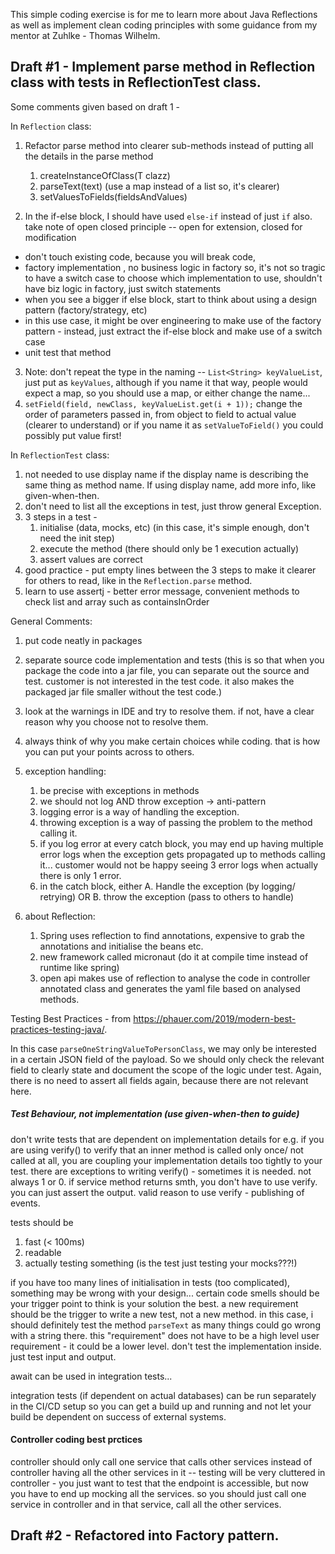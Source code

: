 This simple coding exercise is for me to learn more about Java Reflections as well as implement
clean coding principles with some guidance from my mentor at Zuhlke - Thomas Wilhelm. 

Draft #1 - Implement parse method in Reflection class with tests in ReflectionTest class.
-- 
Some comments given based on draft 1 - 

In `Reflection` class: 
1. Refactor parse method into clearer sub-methods instead of putting all the details in the parse method
   1. createInstanceOfClass(T clazz)
   1. parseText(text) (use a map instead of a list so, it's clearer)
   1. setValuesToFields(fieldsAndValues)


2. In the if-else block, I should have used `else-if` instead of just `if` also. 
take note of open closed principle -- open for extension, closed for modification
- don't touch existing code, because you will break code,
- factory implementation , no business logic in factory so, it's not so tragic to have a switch case to choose which implementation to use, shouldn't have biz logic in factory, just switch statements
- when you see a bigger if else block, start to think about using a design pattern (factory/strategy, etc)
- in this use case, it might be over engineering to make use of the factory pattern - instead, just extract the if-else block and make use of a switch case
- unit test that method

3. Note: don't repeat the type in the naming -- `List<String> keyValueList`, 
just put as `keyValues`, although if you name it that way, people would expect a map, so you should use a map, or either change the name...
4. `setField(field, newClass, keyValueList.get(i + 1));`  change the order of parameters passed in, from object to field to actual value (clearer to understand) or if you name it as `setValueToField()` you could possibly put value first! 



In `ReflectionTest` class:

1. not needed to use display name if the display name is describing the same thing as method name. If using display name, add more info, like given-when-then.
1. don't need to list all the exceptions in test, just throw general Exception.
1. 3 steps in a test - 
   1. initialise (data, mocks, etc) (in this case, it's simple enough, don't need the init step)
   1. execute the method (there should only be 1 execution actually)
   1. assert values are correct
1. good practice - put empty lines between the 3 steps to make it clearer for others to read, like in the `Reflection.parse` method.
1. learn to use assertj - better error message, convenient methods to check list and array such as containsInOrder


General Comments:
1. put code neatly in packages
1. separate source code implementation and tests (this is so that when you package the code into a jar file, you can separate out the source and test. customer is not interested in the test code. it also makes the packaged jar file smaller without the test code.)
1. look at the warnings in IDE and try to resolve them. if not, have a clear reason why you choose not to resolve them.
1. always think of why you make certain choices while coding. that is how you can put your points across to others. 

1. exception handling:
   1. be precise with exceptions in methods
   1. we should not log AND throw exception -> anti-pattern
   1. logging error is a way of handling the exception.
   1. throwing exception is a way of passing the problem to the method calling it.
   1. if you log error at every catch block, you may end up having multiple error logs when the exception gets propagated up to methods calling it... customer would not be happy seeing 3 error logs when actually there is only 1 error.
   1. in the catch block, either A. Handle the exception (by logging/ retrying) OR B. throw the exception (pass to others to handle)
1. about Reflection: 
   1. Spring uses reflection to find annotations, expensive to grab the annotations and initialise the beans etc.
   1. new framework called micronaut (do it at compile time instead of runtime like spring)
   1. open api makes use of reflection to analyse the code in controller annotated class and generates the yaml file based on analysed methods.
    

Testing Best Practices -
from https://phauer.com/2019/modern-best-practices-testing-java/.

In this case `parseOneStringValueToPersonClass`, we may only be interested in a certain JSON field of the payload. So we should only check the relevant field to clearly state and document the scope of the logic under test. Again, there is no need to assert all fields again, because there are not relevant here.

##### Test Behaviour, not implementation (use given-when-then to guide)
don't write tests that are dependent on implementation details for e.g. if you are using verify() to verify that an inner method is called only once/ not called at all, you are 
coupling your implementation details too tightly to your test. 
there are exceptions to writing verify() - sometimes it is needed. not always 1 or 0.
if service method returns smth, you don't have to use verify. you can just assert the output.
valid reason to use verify - publishing of events.

tests should be 
1. fast (< 100ms)
2. readable
3. actually testing something (is the test just testing your mocks???!)

if you have too many lines of initialisation in tests (too complicated), something may be wrong with your design...
certain code smells should be your trigger point to think is your solution the best. 
a new requirement should be the trigger to write a new test, not a new method. 
in this case, i should definitely test the method `parseText` as many things could go wrong with a string there. this "requirement" does not have to be a high 
level user requirement - it could be a lower level. don't test the implementation inside. just test input and output. 

await can be used in integration tests...

integration tests (if dependent on actual databases) can be run separately in the CI/CD setup so you can get a build up and running and not let your build be dependent on success of external systems.

#### Controller coding best prctices
controller should only call one service that calls other services instead of controller having all the other services in it -- 
testing will be very cluttered in controller - you just want to test that the endpoint is accessible, but now you have to end up 
mocking all the services. so you should just call one service in controller and in that service, call all the other services.

Draft #2 - Refactored into Factory pattern.
-- 
